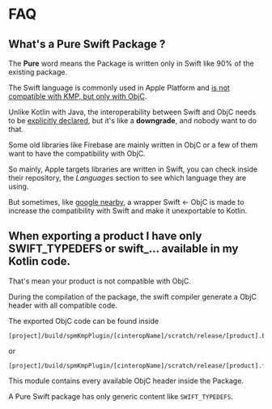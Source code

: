 # FAQ

## **What's a Pure Swift Package ?**

The **Pure** word means the Package is written only in Swift like 90% of the existing package.

The Swift language is commonly used in Apple Platform and [is not compatible with KMP, but only with ObjC](https://kotlinlang.org/docs/native-objc-interop.html#importing-swift-objective-c-libraries-to-kotlin).

Unlike Kotlin with Java, the interoperability between Swift and ObjC needs to be [explicitly declared](https://www.hackingwithswift.com/example-code/language/what-is-the-objc-attribute), but it's like a **downgrade**, and nobody want to do that.

Some old libraries like Firebase are mainly written in ObjC or a few of them want to have the compatibility with ObjC.

So mainly, Apple targets libraries are written in Swift, you can check inside their repository, the *Languages* section to see which language they are using.

But sometimes, like [google nearby](https://github.com/frankois944/spm4Kmp/issues/68), a wrapper Swift <- ObjC is made to increase the compatibility with Swift and make it unexportable to Kotlin.

## **When exporting a product I have only SWIFT_TYPEDEFS or swift_... available in my Kotlin code.**

That's mean your product is not compatible with ObjC.

During the compilation of the package, the swift compiler generate a ObjC header with all compatible code.

The exported ObjC code can be found inside
```
[project]/build/spmKmpPlugin/[cinteropName]/scratch/release/[product].build/module.modulemap

```

or

```
[project]/build/spmKmpPlugin/[cinteropName]/scratch/release/[product].framework/Modules/module.modulemap
```

This module contains every available ObjC header inside the Package.

A Pure Swift package has only generic content like `SWIFT_TYPEDEFS`.
